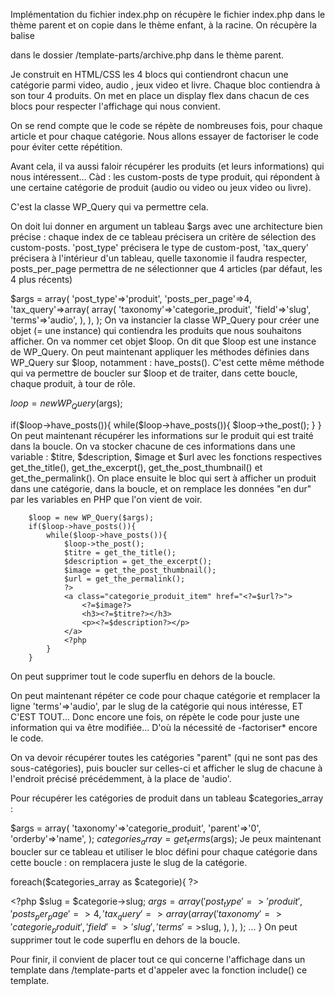 Implémentation du fichier index.php
on récupère le fichier index.php dans le thème parent et on copie dans le thème enfant, à la racine. On récupère la balise <main> dans le dossier /template-parts/archive.php dans le thème parent.

Je construit en HTML/CSS les 4 blocs qui contiendront chacun une catégorie parmi video, audio , jeux video et livre. Chaque bloc contiendra à son tour 4 produits. On met en place un display flex dans chacun de ces blocs pour respecter l'affichage qui nous convient.

On se rend compte que le code se répète de nombreuses fois, pour chaque article et pour chaque catégorie. Nous allons essayer de factoriser le code pour éviter cette répétition.

Avant cela, il va aussi faloir récupérer les produits (et leurs informations) qui nous intéressent... Càd : les custom-posts de type produit, qui répondent à une certaine catégorie de produit (audio ou video ou jeux video ou livre).

C'est la classe WP_Query qui va permettre cela.

On doit lui donner en argument un tableau $args avec une architecture bien précise : chaque index de ce tableau précisera un critère de sélection des custom-posts. 'post_type' précisera le type de custom-post, 'tax_query' précisera à l'intérieur d'un tableau, quelle taxonomie il faudra respecter, posts_per_page permettra de ne sélectionner que 4 articles (par défaut, les 4 plus récents)

$args = array(
    'post_type'=>'produit',
    'posts_per_page'=>4,
    'tax_query'=>array(
        array(
            'taxonomy'=>'categorie_produit',
            'field'=>'slug',
            'terms'=>'audio',
        ),
    ),
);
On va instancier la classe WP_Query pour créer une objet (= une instance) qui contiendra les produits que nous souhaitons afficher. On va nommer cet objet $loop. On dit que $loop est une instance de WP_Query. On peut maintenant appliquer les méthodes définies dans WP_Query sur $loop, notamment : have_posts(). C'est cette même méthode qui va permettre de boucler sur $loop et de traiter, dans cette boucle, chaque produit, à tour de rôle.

$loop = new WP_Query($args);

if($loop->have_posts()){
    while($loop->have_posts()){
        $loop->the_post();
    }
}
On peut maintenant récupérer les informations sur le produit qui est traité dans la boucle. On va stocker chacune de ces informations dans une variable : $titre, $description, $image et $url avec les fonctions respectives get_the_title(), get_the_excerpt(), get_the_post_thumbnail() et get_the_permalink(). On place ensuite le bloc qui sert à afficher un produit dans une catégorie, dans la boucle, et on remplace les données "en dur" par les variables en PHP que l'on vient de voir.

		$loop = new WP_Query($args);
		if($loop->have_posts()){
			while($loop->have_posts()){
				$loop->the_post();
				$titre = get_the_title();
				$description = get_the_excerpt();
				$image = get_the_post_thumbnail();
				$url = get_the_permalink();
				?>
				<a class="categorie_produit_item" href="<?=$url?>">
					<?=$image?>
					<h3><?=$titre?></h3>
					<p><?=$description?></p>
				</a>
				<?php
			}
		}
On peut supprimer tout le code superflu en dehors de la boucle.

On peut maintenant répéter ce code pour chaque catégorie et remplacer la ligne 'terms'=>'audio', par le slug de la catégorie qui nous intéresse, ET C'EST TOUT... Donc encore une fois, on répète le code pour juste une information qui va être modifiée... D'où la nécessité de -factoriser* encore le code.

On va devoir récupérer toutes les catégories "parent" (qui ne sont pas des sous-catégories), puis boucler sur celles-ci et afficher le slug de chacune à l'endroit précisé précédemment, à la place de 'audio'.

Pour récupérer les catégories de produit dans un tableau $categories_array :

$args = array(
    'taxonomy'=>'categorie_produit',
    'parent'=>'0',
    'orderby'=>'name',
);
$categories_array = get_terms($args);
Je peux maintenant boucler sur ce tableau et utiliser le bloc défini pour chaque catégorie dans cette boucle : on remplacera juste le slug de la catégorie.

foreach($categories_array as $categorie){
    ?>
    <div class="categorie_produit">
    <?php
    $slug = $categorie->slug;
    $args = array(
        'post_type'=>'produit',
        'posts_per_page'=>4,
        'tax_query'=>array(
            array(
                'taxonomy'=>'categorie_produit',
                'field'=>'slug',
                'terms'=>$slug,
            ),
        ),
    );
    ...
}
On peut supprimer tout le code superflu en dehors de la boucle.

Pour finir, il convient de placer tout ce qui concerne l'affichage dans un template dans /template-parts et d'appeler avec la fonction include() ce template.